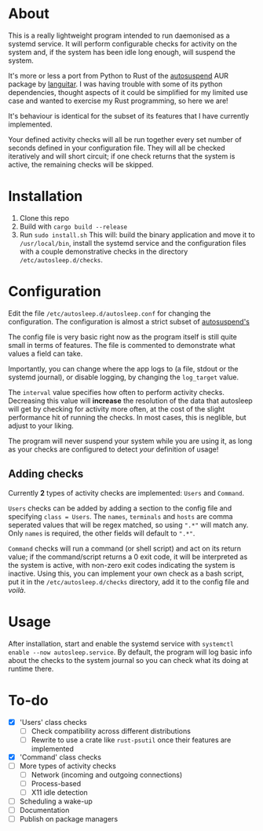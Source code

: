 # About
This is a really lightweight program intended to run daemonised as a systemd service. It will perform configurable checks for activity on the system and, if the system has been idle long enough, will suspend the system.

It's more or less a port from Python to Rust of the [autosuspend](https://github.com/languitar/autosuspend/tree/main) AUR package by [languitar](https://github.com/languitar). I was having trouble with some of its python dependencies, thought aspects of it could be simplified for my limited use case and wanted to exercise my Rust programming, so here we are!

It's behaviour is identical for the subset of its features that I have currently implemented.

Your defined activity checks will all be run together every set number of seconds defined in your configuration file. They will all be checked iteratively and will short circuit; if one check returns that the system is active, the remaining checks will be skipped.

# Installation
1. Clone this repo
2. Build with `cargo build --release`
3. Run `sudo install.sh`
This will: build the binary application and move it to `/usr/local/bin`, install the systemd service and the configuration files with a couple demonstrative checks in the directory `/etc/autosleep.d/checks`.

# Configuration
Edit the file `/etc/autosleep.d/autosleep.conf` for changing the configuration. The configuration is almost a strict subset of [autosuspend's](https://autosuspend.readthedocs.io/en/v4.3.1/)

The config file is very basic right now as the program itself is still quite small in terms of features. The file is commented to demonstrate what values a field can take.

Importantly, you can change where the app logs to (a file, stdout or the systemd journal), or disable logging, by changing the `log_target` value.

The `interval` value specifies how often to perform activity checks. Decreasing this value will **increase** the resolution of the data that autosleep will get by checking for activity more often, at the cost of the slight performance hit of running the checks. In most cases, this is neglible, but adjust to your liking. 

The program will never suspend your system while you are using it, as long as your checks are configured to detect *your* definition of usage!

## Adding checks
Currently **2** types of activity checks are implemented: `Users` and `Command`.

`Users` checks can be added by adding a section to the config file and specifying `class = Users`. The `names`, `terminals` and `hosts` are comma seperated values that will be regex matched, so using `".*"` will match any. Only `names` is required, the other fields will default to `".*"`.

`Command` checks will run a command (or shell script) and act on its return value; if the command/script returns a 0 exit code, it will be interpreted as the system is active, with non-zero exit codes indicating the system is inactive. Using this, you can implement your own check as a bash script, put it in the `/etc/autosleep.d/checks` directory, add it to the config file and *voilà*.

# Usage
After installation, start and enable the systemd service with `systemctl enable --now autosleep.service`. By default, the program will log basic info about the checks to the system journal so you can check what its doing at runtime there.

# To-do
- [x] 'Users' class checks
  - [ ] Check compatibility across different distributions
  - [ ] Rewrite to use a crate like `rust-psutil` once their features are implemented
- [x] 'Command' class checks
- [ ] More types of activity checks
  - [ ] Network (incoming and outgoing connections)
  - [ ] Process-based
  - [ ] X11 idle detection
- [ ] Scheduling a wake-up
- [ ] Documentation
- [ ] Publish on package managers
